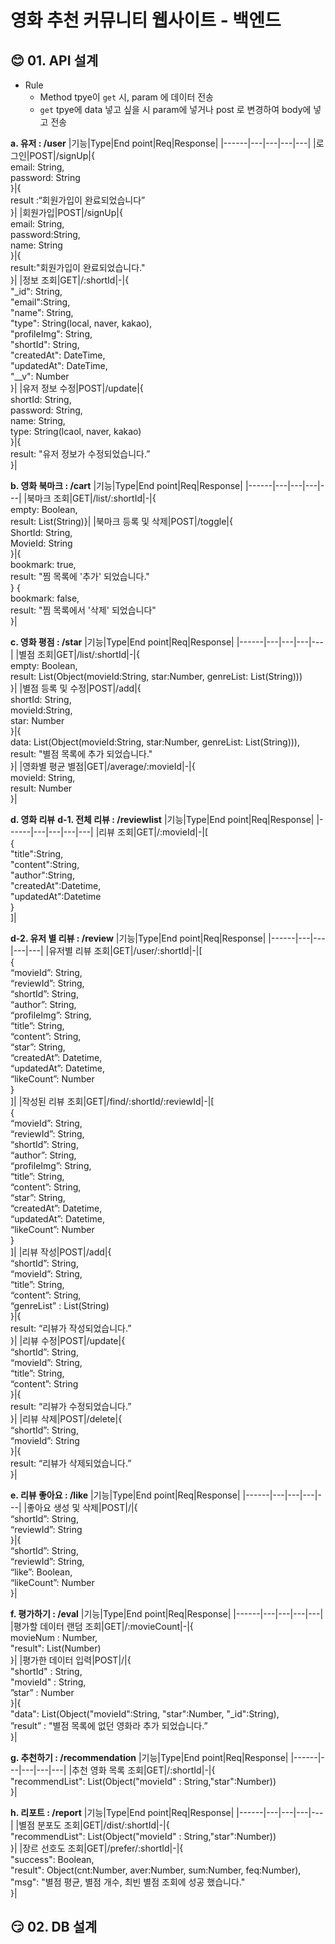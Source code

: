 # 영화 추천 커뮤니티 웹사이트 - 백엔드 


## :blush: 01. API 설계   
* Rule
    * Method tpye이 `get` 시, param 에 데이터 전송
    * `get` tpye에 data 넣고 싶을 시 param에 넣거나 post 로 변경하여 body에 넣고 전송



**a. 유저 : /user** 
|기능|Type|End point|Req|Response|
|------|---|---|---|---|
|로그인|POST|/signUp|{ </br>email: String, </br>password: String</br>}|{</br>result :“회원가입이 완료되었습니다”</br>}|
|회원가입|POST|/signUp|{</br>email: String, </br>password:String, </br>name: String</br>}|{</br>result:"회원가입이 완료되었습니다."</br>}|
|정보 조회|GET|/:shortId|-|{</br>"_id": String,</br>"email":String,</br>"name": String,</br>"type": String(local, naver, kakao),</br>"profileImg": String,</br>"shortId": String,</br>"createdAt": DateTime,</br>"updatedAt": DateTime,</br>"__v": Number</br>}|
|유저 정보 수정|POST|/update|{</br>shortId: String,</br>password: String, </br>name: String, </br>type: String(lcaol, naver, kakao)</br>}|{</br>result: "유저 정보가 수정되었습니다.”</br>}|



**b. 영화 북마크 : /cart**
|기능|Type|End point|Req|Response|
|------|---|---|---|---|
|북마크 조회|GET|/list/:shortId|-|{</br>empty: Boolean, </br>result: List(String)}|
|북마크 등록 및 삭제|POST|/toggle|{</br>ShortId: String, </br>MovieId: String</br>}|{</br>bookmark: true,</br>result: "찜 목록에 '추가' 되었습니다."</br>} {</br>bookmark: false,</br>result: "찜 목록에서 '삭제' 되었습니다"</br>}|

**c. 영화 평점 : /star**
|기능|Type|End point|Req|Response|
|------|---|---|---|---|
|별점 조회|GET|/list/:shortId|-|{</br>empty: Boolean, </br>result: List(Object(movieId:String, star:Number, genreList: List(String)))</br>}|
|별점 등록 및 수정|POST|/add|{</br>shortId: String, </br>movieId:String, </br>star: Number</br>}|{</br>data: List(Object(movieId:String, star:Number, genreList: List(String))), </br>result: "별점 목록에 추가 되었습니다."</br>}|
|영화별 평균 별점|GET|/average/:movieId|-|{</br>movieId: String, </br>result: Number</br>}|

**d. 영화 리뷰**
**d-1. 전체 리뷰 : /reviewlist**
|기능|Type|End point|Req|Response|
|------|---|---|---|---|
|리뷰 조회|GET|/:movieId|-|[</br>{</br>"title":String,</br>"content":String,</br>"author":String,</br>"createdAt":Datetime,</br>"updatedAt":Datetime</br>}</br>]|

**d-2. 유저 별 리뷰 : /review**
|기능|Type|End point|Req|Response|
|------|---|---|---|---|
|유저별 리뷰  조회|GET|/user/:shortId|-|[</br>{</br>“movieId”: String,</br>“reviewId”: String, </br>“shortId”: String, </br>“author”: String, </br>“profileImg”: String, </br>“title”: String, </br>“content”: String, </br>“star”: String, </br>“createdAt”: Datetime, </br>“updatedAt”: Datetime, </br>“likeCount”: Number</br>}</br>]|
|작성된 리뷰 조회|GET|/find/:shortId/:reviewId|-|[</br>{</br>“movieId”: String,</br>“reviewId”: String, </br>“shortId”: String, </br>“author”: String, </br>“profileImg”: String, </br>“title”: String, </br>“content”: String, </br>“star”: String, </br>“createdAt”: Datetime, </br>“updatedAt”: Datetime, </br>“likeCount”: Number</br>}</br>]|
|리뷰 작성|POST|/add|{</br>“shortId”: String,</br>“movieId”: String, </br>“title”: String, </br>“content”: String, </br>“genreList” : List(String)</br>}|{</br>result: “리뷰가 작성되었습니다.”</br>}|
|리뷰 수정|POST|/update|{</br>“shortId”: String,</br>“movieId”: String,</br>“title”: String,</br>“content”: String</br>}|{</br>result: “리뷰가 수정되었습니다.”</br>}|
|리뷰 삭제|POST|/delete|{</br>“shortId”: String,</br>“movieId”: String</br>}|{</br>result: “리뷰가 삭제되었습니다.”</br>}|

**e. 리뷰 좋아요 : /like**
|기능|Type|End point|Req|Response|
|------|---|---|---|---|
|좋아요 생성 및 삭제|POST|/|{</br>“shortId”: String, </br>“reviewId”: String</br>}|{</br>“shortId”: String,</br>“reviewId”: String,</br>“like”: Boolean,</br>“likeCount”: Number</br>}|

**f. 평가하기 : /eval**
|기능|Type|End point|Req|Response|
|------|---|---|---|---|
|평가할 데이터 랜덤 조회|GET|/:movieCount|-|{</br>movieNum : Number, </br>"result": List(Number)</br>}|
|평가한 데이터 입력|POST|/|{</br>"shortId" : String, </br>"movieId" : String, </br>”star” : Number</br>}|{</br>"data": List(Object("movieId":String, "star":Number, "_id":String), </br>”result” : "별점 목록에 없던 영화라 추가 되었습니다.”</br>}|

**g. 추천하기 : /recommendation**
|기능|Type|End point|Req|Response|
|------|---|---|---|---|
|추천 영화 목록 조회|GET|/:shortId|-|{</br>"recommendList": List(Object("movieId" : String,"star":Number))</br>}|

**h. 리포트 : /report**
|기능|Type|End point|Req|Response|
|------|---|---|---|---|
|별점 분포도 조회|GET|/dist/:shortId|-|{</br>"recommendList": List(Object("movieId" : String,"star":Number))</br>}|
|장르 선호도 조회|GET|/prefer/:shortId|-|{</br>"success": Boolean,</br>"result": Object(cnt:Number, aver:Number, sum:Number, feq:Number), </br>"msg": "별점 평균, 별점 개수, 최빈 별점 조회에 성공 했습니다."</br>}|

## :smirk: 02. DB 설계
